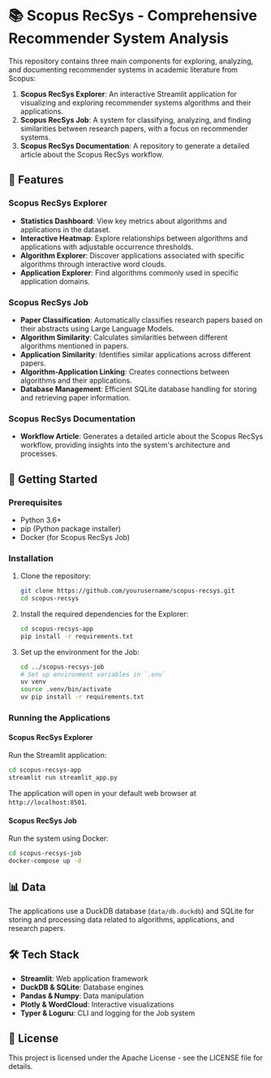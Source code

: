 # 📚 Scopus RecSys - Comprehensive Recommender System Analysis

This repository contains three main components for exploring, analyzing, and documenting recommender systems in academic literature from Scopus:

1. **Scopus RecSys Explorer**: An interactive Streamlit application for visualizing and exploring recommender systems algorithms and their applications.
2. **Scopus RecSys Job**: A system for classifying, analyzing, and finding similarities between research papers, with a focus on recommender systems.
3. **Scopus RecSys Documentation**: A repository to generate a detailed article about the Scopus RecSys workflow.

## 🌟 Features

### Scopus RecSys Explorer
- **Statistics Dashboard**: View key metrics about algorithms and applications in the dataset.
- **Interactive Heatmap**: Explore relationships between algorithms and applications with adjustable occurrence thresholds.
- **Algorithm Explorer**: Discover applications associated with specific algorithms through interactive word clouds.
- **Application Explorer**: Find algorithms commonly used in specific application domains.

### Scopus RecSys Job
- **Paper Classification**: Automatically classifies research papers based on their abstracts using Large Language Models.
- **Algorithm Similarity**: Calculates similarities between different algorithms mentioned in papers.
- **Application Similarity**: Identifies similar applications across different papers.
- **Algorithm-Application Linking**: Creates connections between algorithms and their applications.
- **Database Management**: Efficient SQLite database handling for storing and retrieving paper information.

### Scopus RecSys Documentation
- **Workflow Article**: Generates a detailed article about the Scopus RecSys workflow, providing insights into the system's architecture and processes.

## 🚀 Getting Started

### Prerequisites

- Python 3.6+
- pip (Python package installer)
- Docker (for Scopus RecSys Job)

### Installation

1. Clone the repository:
   ```bash
   git clone https://github.com/yourusername/scopus-recsys.git
   cd scopus-recsys
   ```

2. Install the required dependencies for the Explorer:
   ```bash
   cd scopus-recsys-app
   pip install -r requirements.txt
   ```

3. Set up the environment for the Job:
   ```bash
   cd ../scopus-recsys-job
   # Set up environment variables in `.env`
   uv venv
   source .venv/bin/activate
   uv pip install -r requirements.txt
   ```

### Running the Applications

#### Scopus RecSys Explorer
Run the Streamlit application:
```bash
cd scopus-recsys-app
streamlit run streamlit_app.py
```
The application will open in your default web browser at `http://localhost:8501`.

#### Scopus RecSys Job
Run the system using Docker:
```bash
cd scopus-recsys-job
docker-compose up -d
```

## 📊 Data

The applications use a DuckDB database (`data/db.duckdb`) and SQLite for storing and processing data related to algorithms, applications, and research papers.

## 🛠️ Tech Stack

- **Streamlit**: Web application framework
- **DuckDB & SQLite**: Database engines
- **Pandas & Numpy**: Data manipulation
- **Plotly & WordCloud**: Interactive visualizations
- **Typer & Loguru**: CLI and logging for the Job system

## 📝 License

This project is licensed under the Apache License - see the LICENSE file for details.

